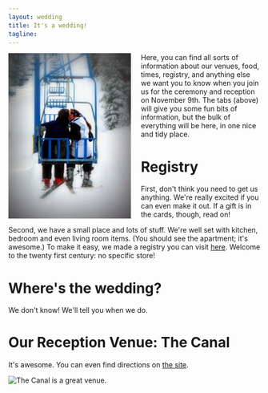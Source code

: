 ```yaml
---
layout: wedding
title: It's a wedding!
tagline:
---
```


<img alt="Good thing we didn't fall off the chairlift" 
class="round-corners" align="left" style="margin-right: 20px"
src="/static/images_wedding_site/2011_Spring_Break_072A.jpg" width="245"
height="330">

Here, you can find all sorts of information about our venues, food, times,
registry, and anything else we want you to know when you join us for the
ceremony and reception on November 9th. The tabs (above) will give you some
fun bits of information, but the bulk of everything will be here, in one nice
and tidy place.

# Registry
First, don't think you need to get us anything. We're really excited if you
can even make it out. If a gift is in the cards, though, read on!

Second, we have a small place and lots of stuff.  We're well set with kitchen,
bedroom and even living room items.  (You should see the apartment; it's
awesome.) To make it easy, we made a registry you can visit
[here](http://www.myregistry.com/visitors/giftlist.aspx?sid=764054a1-7730-4ee4-b214-b324cd19be00).
Welcome to the twenty first century: no specific store!

# Where's the wedding?
We don't know!  We'll tell you when we do.

# Our Reception Venue: The Canal
It's awesome. You can even find directions on [the site](http://www.thecanalseattle.com/index.htm).

<img alt="The Canal is a great venue." class="round-corners centered"
src="/static/images_wedding_site/2013_Wedding_Venue_Tours_019.JPG" 
width="500" height="330">
